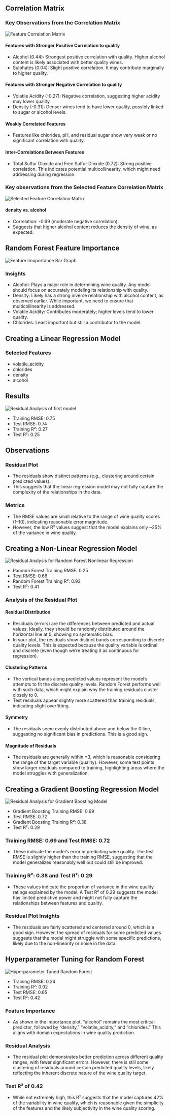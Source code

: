 ## Correlation Matrix

### Key Observations from the Correlation Matrix

![Feature Correlation Matrix](FeatureCorrMatrix.png)

#### Features with Stronger Positive Correlation to quality

- Alcohol (0.44): Strongest positive correlation with quality. Higher alcohol content is likely associated with better quality wines.
- Sulphates (0.04): Slight positive correlation. It may contribute marginally to higher quality.

#### Features with Stronger Negative Correlation to quality

- Volatile Acidity (-0.27): Negative correlation, suggesting higher acidity may lower quality.
- Density (-0.31): Denser wines tend to have lower quality, possibly linked to sugar or alcohol levels.

#### Weakly Correlated Features

- Features like chlorides, pH, and residual sugar show very weak or no significant correlation with quality.

#### Inter-Correlations Between Features

- Total Sulfur Dioxide and Free Sulfur Dioxide (0.72): Strong positive correlation. This indicates potential multicollinearity, which might need addressing during regression.

### Key observations from the Selected Feature Correlation Matrix

![Selected Feature Correlation Matrix](SelectedFeatureCorrMatrix.png)

#### density vs. alcohol

- Correlation: -0.69 (moderate negative correlation).
- Suggests that higher alcohol content reduces the density of wine, as expected.

## Random Forest Feature Importance

![Feature Imoportance Bar Graph](rfFeatureImportance.png)

### Insights

- Alcohol: Plays a major role in determining wine quality. Any model should focus on accurately modeling its relationship with quality.
- Density: Likely has a strong inverse relationship with alcohol content, as observed earlier. While important, we need to ensure that multicollinearity is addressed.
- Volatile Acidity: Contributes moderately; higher levels tend to lower quality.
- Chlorides: Least important but still a contributor to the model.

## Creating a Linear Regression Model

### Selected Features

- volatile_acidity
- chlorides
- density
- alcohol

## Results

![Residual Analysis of first model](ResidualAnalysis.png)

- Training RMSE: 0.75
- Test RMSE: 0.74
- Training R²: 0.27
- Test R²: 0.25

## Observations

### Residual Plot

- The residuals show distinct patterns (e.g., clustering around certain predicted values).
- This suggests that the linear regression model may not fully capture the complexity of the relationships in the data.
  
### Metrics

- The RMSE values are small relative to the range of wine quality scores (1–10), indicating reasonable error magnitude.
- However, the low R² values suggest that the model explains only ~25% of the variance in wine quality.

## Creating a Non-Linear Regression Model

![Residual Analysis for Random Forest Nonlinear Regression](RAforRandomForest.png)

- Random Forest Training RMSE: 0.25
- Test RMSE: 0.66
- Random Forest Training R²: 0.92
- Test R²: 0.41

### Analysis of the Residual Plot

#### Residual Distribution

- Residuals (errors) are the differences between predicted and actual values. Ideally, they should be randomly distributed around the horizontal line at 0, showing no systematic bias.
- In your plot, the residuals show distinct bands corresponding to discrete quality levels. This is expected because the quality variable is ordinal and discrete (even though we’re treating it as continuous for regression).
  
#### Clustering Patterns

- The vertical bands along predicted values represent the model’s attempts to fit the discrete quality levels. Random Forest performs well with such data, which might explain why the training residuals cluster closely to 0.
- Test residuals appear slightly more scattered than training residuals, indicating slight overfitting.
  
#### Symmetry

- The residuals seem evenly distributed above and below the 0 line, suggesting no significant bias in predictions. This is a good sign.

#### Magnitude of Residuals

- The residuals are generally within ±3, which is reasonable considering the range of the target variable (quality). However, some test points show larger residuals compared to training, highlighting areas where the model struggles with generalization.

## Creating a Gradient Boosting Regression Model

![Residual Analysis for Gradient Boosting Model](gbmModelRA.png)

- Gradient Boosting Training RMSE: 0.69
- Test RMSE: 0.72
- Gradient Boosting Training R²: 0.38
- Test R²: 0.29

### Training RMSE: 0.69 and Test RMSE: 0.72

- These indicate the model’s error in predicting wine quality. The test RMSE is slightly higher than the training RMSE, suggesting that the model generalizes reasonably well but could still be improved.

### Training R²: 0.38 and Test R²: 0.29

- These values indicate the proportion of variance in the wine quality ratings explained by the model. A Test R² of 0.29 suggests the model has limited predictive power and might not fully capture the relationships between features and quality.

### Residual Plot Insights

- The residuals are fairly scattered and centered around 0, which is a good sign. However, the spread of residuals for some predicted values suggests that the model might struggle with some specific predictions, likely due to the non-linearity or noise in the data.

## Hyperparameter Tuning for Random Forest

![Hyperparameter Tuned Random Forest](HTRFResidualAnalysis.png)

- Training RMSE: 0.24
- Training R²: 0.92
- Test RMSE: 0.65
- Test R²: 0.42

### Feature Importance

- As shown in the importance plot, “alcohol” remains the most critical predictor, followed by “density,” “volatile_acidity,” and “chlorides.” This aligns with domain expectations in wine quality prediction.

### Residual Analysis

- The residual plot demonstrates better prediction across different quality ranges, with fewer significant errors. However, there is still some clustering of residuals around certain predicted quality levels, likely reflecting the inherent discrete nature of the wine quality target.

### Test R² of 0.42

- While not extremely high, this R² suggests that the model captures 42% of the variability in wine quality, which is reasonable given the simplicity of the features and the likely subjectivity in the wine quality scoring.